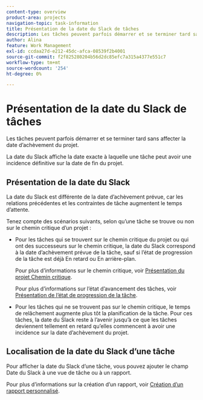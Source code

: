 ```yaml
---
content-type: overview
product-area: projects
navigation-topic: task-information
title: Présentation de la date du Slack de tâches
description: Les tâches peuvent parfois démarrer et se terminer tard sans affecter la date d’achèvement du projet.
author: Alina
feature: Work Management
exl-id: ccdaa27d-e212-45dc-afca-08539f2b4001
source-git-commit: f2f825280204b56d2dc85efc7a315a4377e551c7
workflow-type: tm+mt
source-wordcount: '254'
ht-degree: 0%

---
```


# Présentation de la date du Slack de tâches

Les tâches peuvent parfois démarrer et se terminer tard sans affecter la date d’achèvement du projet.

La date du Slack affiche la date exacte à laquelle une tâche peut avoir une incidence définitive sur la date de fin du projet.

## Présentation de la date du Slack

La date du Slack est différente de la date d’achèvement prévue, car les relations précédentes et les contraintes de tâche augmentent le temps d’attente.

Tenez compte des scénarios suivants, selon qu’une tâche se trouve ou non sur le chemin critique d’un projet :

* Pour les tâches qui se trouvent sur le chemin critique du projet ou qui ont des successeurs sur le chemin critique, la date du Slack correspond à la date d’achèvement prévue de la tâche, sauf si l’état de progression de la tâche est déjà En retard ou En arrière-plan.

   Pour plus d’informations sur le chemin critique, voir [Présentation du projet Chemin critique](../../../manage-work/tasks/manage-tasks/critical-path.md).

   Pour plus d’informations sur l’état d’avancement des tâches, voir [Présentation de l’état de progression de la tâche](../../../manage-work/tasks/task-information/task-progress-status.md).

* Pour les tâches qui ne se trouvent pas sur le chemin critique, le temps de relâchement augmente plus tôt la planification de la tâche. Pour ces tâches, la date du Slack reste à l’avenir jusqu’à ce que les tâches deviennent tellement en retard qu’elles commencent à avoir une incidence sur la date d’achèvement du projet.

## Localisation de la date du Slack d’une tâche

Pour afficher la date du Slack d’une tâche, vous pouvez ajouter le champ Date du Slack à une vue de tâche ou à un rapport.

Pour plus d’informations sur la création d’un rapport, voir [Création d’un rapport personnalisé](../../../reports-and-dashboards/reports/creating-and-managing-reports/create-custom-report.md).

